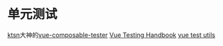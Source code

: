 # 单元测试

[ktsn](https://github.com/ktsn)大神的[vue-composable-tester](https://github.com/ktsn/vue-composable-tester)
[Vue Testing Handbook](https://lmiller1990.github.io/vue-testing-handbook/)
[vue test utils](https://vue-test-utils.vuejs.org/zh/guides/)
